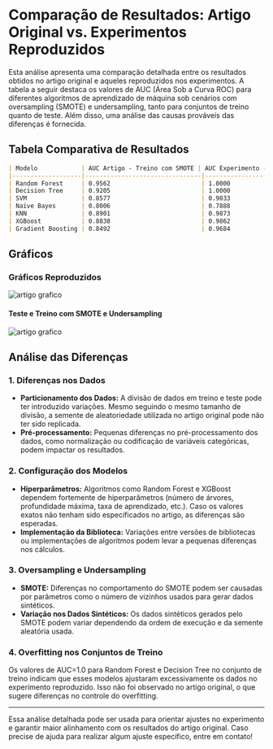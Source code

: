 # Comparação de Resultados: Artigo Original vs. Experimentos Reproduzidos

Esta análise apresenta uma comparação detalhada entre os resultados obtidos no artigo original e aqueles reproduzidos nos experimentos. A tabela a seguir destaca os valores de AUC (Área Sob a Curva ROC) para diferentes algoritmos de aprendizado de máquina sob cenários com oversampling (SMOTE) e undersampling, tanto para conjuntos de treino quanto de teste. Além disso, uma análise das causas prováveis das diferenças é fornecida.

## Tabela Comparativa de Resultados

```markdown
| Modelo            | AUC Artigo - Treino com SMOTE | AUC Experimento - Treino com SMOTE | AUC Artigo - Teste com SMOTE | AUC Experimento - Teste com SMOTE | AUC Artigo - Treino com Undersampling | AUC Experimento - Treino com Undersampling | AUC Artigo - Teste com Undersampling | AUC Experimento - Teste com Undersampling | Causas Prováveis                                                                                       |
|-------------------|--------------------------------|------------------------------------|------------------------------|------------------------------------|----------------------------------------|----------------------------------------|--------------------------------------|------------------------------------------|-------------------------------------------------------------------------------------------------------|
| Random Forest     | 0.9562                         | 1.0000                             | 0.9562                       | 0.8733                             | 0.9868                                 | 1.0000                                 | 0.9868                               | 0.8775                                   | Overfitting no treino e diferença nos hiperparâmetros.                                                |
| Decision Tree     | 0.9205                         | 1.0000                             | 0.9205                       | 0.6769                             | 0.9878                                 | 1.0000                                 | 0.9878                               | 0.7090                                   | Overfitting no treino e alta sensibilidade a dados desbalanceados.                                    |
| SVM               | 0.8577                         | 0.9033                             | 0.8577                       | 0.8497                             | 0.8693                                 | 0.8715                                 | 0.8693                               | 0.8419                                   | Hiperparâmetros diferentes e implementação distinta.                                                  |
| Naive Bayes       | 0.8006                         | 0.7888                             | 0.8006                       | 0.7732                             | 0.7970                                 | 0.7783                                 | 0.7970                               | 0.7729                                   | Diferenças na divisão dos dados e possíveis variações no algoritmo.                                   |
| KNN               | 0.8901                         | 0.9873                             | 0.8901                       | 0.7804                             | 0.9321                                 | 0.9002                                 | 0.9321                               | 0.7923                                   | Diferença nos dados e possíveis erros no pré-processamento.                                           |
| XGBoost           | 0.8838                         | 0.9862                             | 0.8838                       | 0.8834                             | 0.9044                                 | 0.9600                                 | 0.9044                               | 0.8762                                   | Possíveis ajustes diferentes de hiperparâmetros.                                                      |
| Gradient Boosting | 0.8492                         | 0.9684                             | 0.8492                       | 0.8776                             | 0.8502                                 | 0.8907                                 | 0.8502                               | 0.8866                                   | Parâmetros ou técnicas de balanceamento distintas.                                                    |
```

## Gráficos

### Gráficos Reproduzidos


![artigo grafico](https://github.com/user-attachments/assets/35cafe49-36f2-4de5-a1ef-5cec6f038aca)


#### Teste e Treino com SMOTE e Undersampling
![artigo grafico](https://github.com/user-attachments/assets/39ddd0ac-a8b0-4110-b55a-e2d1903dbd66)


## Análise das Diferenças

### 1. Diferenças nos Dados
- **Particionamento dos Dados:** A divisão de dados em treino e teste pode ter introduzido variações. Mesmo seguindo o mesmo tamanho de divisão, a semente de aleatoriedade utilizada no artigo original pode não ter sido replicada.
- **Pré-processamento:** Pequenas diferenças no pré-processamento dos dados, como normalização ou codificação de variáveis categóricas, podem impactar os resultados.

### 2. Configuração dos Modelos
- **Hiperparâmetros:** Algoritmos como Random Forest e XGBoost dependem fortemente de hiperparâmetros (número de árvores, profundidade máxima, taxa de aprendizado, etc.). Caso os valores exatos não tenham sido especificados no artigo, as diferenças são esperadas.
- **Implementação da Biblioteca:** Variações entre versões de bibliotecas ou implementações de algoritmos podem levar a pequenas diferenças nos cálculos.

### 3. Oversampling e Undersampling
- **SMOTE:** Diferenças no comportamento do SMOTE podem ser causadas por parâmetros como o número de vizinhos usados para gerar dados sintéticos.
- **Variação nos Dados Sintéticos:** Os dados sintéticos gerados pelo SMOTE podem variar dependendo da ordem de execução e da semente aleatória usada.

### 4. Overfitting nos Conjuntos de Treino
Os valores de AUC=1.0 para Random Forest e Decision Tree no conjunto de treino indicam que esses modelos ajustaram excessivamente os dados no experimento reproduzido. Isso não foi observado no artigo original, o que sugere diferenças no controle do overfitting.

---

Essa análise detalhada pode ser usada para orientar ajustes no experimento e garantir maior alinhamento com os resultados do artigo original. Caso precise de ajuda para realizar algum ajuste específico, entre em contato!

